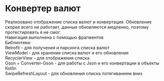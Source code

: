 # Конвертер валют
Реализовано отображение списка валют и конвертация. Обновление скорее всего не работает, данные обновляются медленно, поэтому протестировать я не смог. <br>
Навигация выполнена с помощью фрагментов <br>
Библиотеки: <br>
Retrofit - для получения и парсинга списка валют <br>
ViewModel - для хранения списка валют и его обновления <br>
RecyclerView - для отображения списка <br>
Gson + Converter-Gson - для работы с Json и его конвертации в объекты Kotlin <br>
SwipeRefreshLayout - для обновления списка потягиванием вниз

